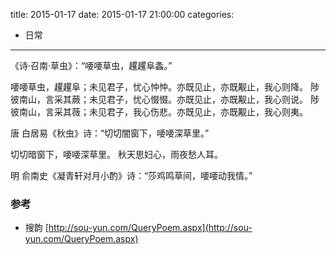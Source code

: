title: 2015-01-17
date: 2015-01-17 21:00:00
categories:
- 日常
---

《诗·召南·草虫》：“喓喓草虫，趯趯阜螽。”

喓喓草虫，趯趯阜；未见君子，忧心忡忡。亦既见止，亦既觏止，我心则降。
陟彼南山，言采其蕨；未见君子，忧心惙惙。亦既见止，亦既觏止，我心则说。
陟彼南山，言采其薇；未见君子，我心伤悲。亦既见止，亦既觏止，我心则夷。

唐 白居易《秋虫》诗：“切切闇窗下，喓喓深草里。”

切切暗窗下，喓喓深草里。
秋天思妇心，雨夜愁人耳。

明 俞南史《凝青轩对月小酌》诗：“莎鸡鸣草间，喓喓动我情。”

### 参考
- 搜韵 [http://sou-yun.com/QueryPoem.aspx](http://sou-yun.com/QueryPoem.aspx)
